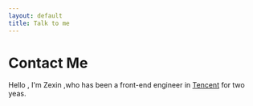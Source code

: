 ```yaml
---
layout: default
title: Talk to me
---
```


<div id="contact">
  <h1 class="pageTitle">Contact Me</h1>
  <div class="contactContent">
    <p class="intro">Hello , I'm Zexin ,who has been a front-end engineer in <a href="tencent.com">Tencent</a> for two yeas.</p>
    <p></p>
  </div>
</div>
